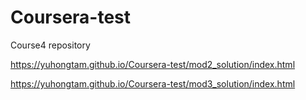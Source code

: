 # Coursera-test
Course4 repository


https://yuhongtam.github.io/Coursera-test/mod2_solution/index.html

https://yuhongtam.github.io/Coursera-test/mod3_solution/index.html
